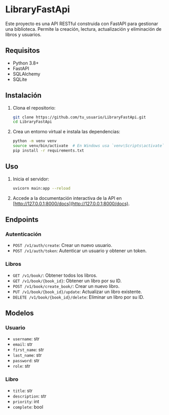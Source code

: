 # LibraryFastApi

Este proyecto es una API RESTful construida con FastAPI para gestionar una biblioteca. Permite la creación, lectura, actualización y eliminación de libros y usuarios.

## Requisitos

- Python 3.8+
- FastAPI
- SQLAlchemy
- SQLite

## Instalación

1. Clona el repositorio:

    ```bash
    git clone https://github.com/tu_usuario/LibraryFastApi.git
    cd LibraryFastApi
    ```

2. Crea un entorno virtual e instala las dependencias:

    ```bash
    python -m venv venv
    source venv/bin/activate  # En Windows usa `venv\Scripts\activate`
    pip install -r requirements.txt
    ```

## Uso

1. Inicia el servidor:

    ```bash
    uvicorn main:app --reload
    ```

2. Accede a la documentación interactiva de la API en [http://127.0.0.1:8000/docs](http://127.0.0.1:8000/docs).

## Endpoints

### Autenticación

- `POST /v1/auth/create`: Crear un nuevo usuario.
- `POST /v1/auth/token`: Autenticar un usuario y obtener un token.

### Libros

- `GET /v1/book/`: Obtener todos los libros.
- `GET /v1/book/{book_id}`: Obtener un libro por su ID.
- `POST /v1/book/create_book/`: Crear un nuevo libro.
- `PUT /v1/book/{book_id}/update`: Actualizar un libro existente.
- `DELETE /v1/book/{book_id}/delete`: Eliminar un libro por su ID.

## Modelos

### Usuario

- `username`: str
- `email`: str
- `first_name`: str
- `last_name`: str
- `password`: str
- `role`: str

### Libro

- `title`: str
- `description`: str
- `priority`: int
- `complete`: bool
